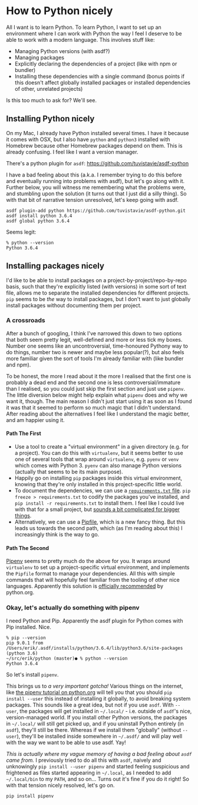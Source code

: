# How to Python nicely

All I want is to learn Python. To learn Python, I want to set up an environment where I can work with Python the way I feel I deserve to be able to work with a modern language. This involves stuff like:

- Managing Python versions (with asdf?)
- Managing packages
- Explicitly declaring the dependencies of a project (like with npm or bundler)
- Installing these dependencies with a single command (bonus points if this doesn't affect globally installed packages or installed dependencies of other, unrelated projects)

Is this too much to ask for? We'll see.

## Installing Python nicely

On my Mac, I already have Python installed several times. I have it because it comes with OSX, but I also have `python` and `python3` installed with Homebrew because other Homebrew packages depend on them. This is already confusing. I feel like I want a version manager.

There's a python plugin for `asdf`: https://github.com/tuvistavie/asdf-python

I have a bad feeling about this (a.k.a. I remember trying to do this before and eventually running into problems with asdf), but let's go along with it. Further below, you will witness me remembering what the problems were, and stumbling upon the solution (it turns out that I just did a silly thing). So with that bit of narrative tension unresolved, let's keep going with asdf.

```
asdf plugin-add python https://github.com/tuvistavie/asdf-python.git
asdf install python 3.6.4
asdf global python 3.6.4
```

Seems legit:

```
% python --version
Python 3.6.4
```

## Installing packages nicely

I'd like to be able to install packages on a project-by-project/repo-by-repo basis, such that they're explicitly listed (with versions) in some sort of text file, allows me to separate the installed dependencies for different projects. `pip` seems to be _the_ way to install packages, but I don't want to just globally install packages without documenting them per project.

### A crossroads

After a bunch of googling, I think I've narrowed this down to two options that both seem pretty legit, well-defined and more or less tick my boxes. Number one seems like an uncontroversial, time-honoured Pythony way to do things, number two is newer and maybe less popular(?), but also feels more familiar given the sort of tools I'm already familiar with (like bundler and npm).

To be honest, the more I read about it the more I realised that the first one is probably a dead end and the second one is less controversial/immature than I realised, so you could just skip the first section and just use `pipenv`. The little diversion below might help explain what `pipenv` does and why we want it, though. The main reason I didn't just start using it as soon as I found it was that it seemed to perform so much magic that I didn't understand. After reading about the alternatives I feel like I understand the magic better, and am happier using it.

#### Path The First

* Use a tool to create a "virtual environment" in a given directory (e.g. for a project). You can do this with `virtualenv`, but it seems better to use one of several tools that wrap around `virtualenv`, e.g. `pyenv` or `venv` which comes with Python 3. `pyenv` can also manage Python versions (actually that seems to be its main purpose).
* Happily go on installing `pip` packages inside this virtual environment, knowing that they're only installed in this project-specific little world.
* To document the dependencies, we can use a [`requirements.txt` file](https://pip.pypa.io/en/stable/user_guide/#requirements-files). `pip freeze > requirements.txt` to codify the packages you've installed, and `pip install -r requirements.txt` to install them. I feel like I could live with that for a small project, but [sounds a bit complicated for bigger things](https://www.kennethreitz.org/essays/a-better-pip-workflow).
* Alternatively, we can use a [Pipfile](https://github.com/pypa/pipfile), which is a new fancy thing. But this leads us towards the second path, which (as I'm reading about this) I increasingly think is the way to go.

#### Path The Second

[Pipenv](https://github.com/pypa/pipenv) seems to pretty much do the above for you. It wraps around `virtualenv` to set up a project-specific virtual environment, and implements the `Pipfile` format to manage your dependencies. All this with simple commands that will hopefully feel familiar from the tooling of other nice languages. Apparently this solution is [officially recommended](https://packaging.python.org/tutorials/managing-dependencies/#managing-dependencies) by python.org.

### Okay, let's actually do something with pipenv

I need Python and Pip. Apparently the asdf plugin for Python comes with Pip installed. Nice.

```
% pip --version
pip 9.0.1 from /Users/erik/.asdf/installs/python/3.6.4/lib/python3.6/site-packages (python 3.6)
~/src/erik/python (master)● % python --version
Python 3.6.4

```

So let's install `pipenv`.

This brings us to *a very important gotcha!* Various things on the internet, like [the pipenv tutorial on python.org](https://packaging.python.org/tutorials/managing-dependencies/#managing-dependencies) will tell you that you should `pip install --user` this instead of installing it globally, to avoid breaking system packages. This sounds like a great idea, but not if you use `asdf`. With `--user`, the packages will get installed in `~/.local/` - i.e. outside of `asdf`'s nice, version-managed world. If you install other Python versions, the packages in `~/.local/` will still get picked up, and if you uninstall Python entirely (in `asdf`), they'll still be there. Whereas if we install them "globally" (without `--user`), they'll be installed inside somewhere in `~/.asdf/` and will play well with the way we want to be able to use asdf. Yay!

*This is actually where my vague memory of having a bad feeling about `asdf` came from.* I previously tried to do all this with `asdf`, naively and unknowingly `pip install --user pipenv` and started feeling suspicious and frightened as files started appearing in `~/.local`, as I needed to add `~/.local/bin` to my `PATH`, and so on... Turns out it's fine if you do it right! So with that tension nicely resolved, let's go on.

```
pip install pipenv
```
